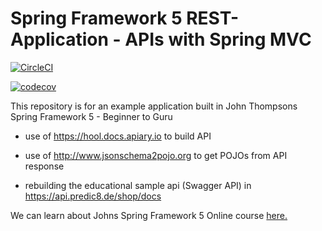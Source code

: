 # Spring Framework 5 REST-Application - APIs with Spring MVC

[![CircleCI](https://circleci.com/gh/Mesqualito/Spring5MVCRestApplication.svg?style=svg)](https://circleci.com/gh/Mesqualito/spring5mvcrestapplication)

[![codecov](https://codecov.io/gh/Mesqualito/Spring5MVCRestApplication/branch/master/graph/badge.svg)](https://codecov.io/gh/Mesqualito/spring5mvcrestapplication)

This repository is for an example application built in John Thompsons Spring Framework 5 - Beginner to Guru

- use of https://hool.docs.apiary.io to build API

- use of http://www.jsonschema2pojo.org to get POJOs from API response

- rebuilding the educational sample api (Swagger API) in https://api.predic8.de/shop/docs

We can learn about Johns Spring Framework 5 Online course [here.](http://courses.springframework.guru/p/spring-framework-5-begginer-to-guru/?product_id=363173)
